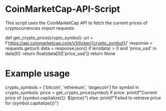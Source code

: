 # CoinMarketCap-API-Script
This script uses the CoinMarketCap API to fetch the current prices of cryptocurrencies
import requests

def get_crypto_price(crypto_symbol):
    url = f'https://api.coinmarketcap.com/v1/ticker/{crypto_symbol}/'
    response = requests.get(url)
    data = response.json()
    if len(data) > 0 and 'price_usd' in data[0]:
        return float(data[0]['price_usd'])
    return None

# Example usage
crypto_symbols = ['bitcoin', 'ethereum', 'dogecoin']
for symbol in crypto_symbols:
    price = get_crypto_price(symbol)
    if price:
        print(f"Current price of {symbol.capitalize()}: ${price}")
    else:
        print(f"Failed to retrieve price for {symbol.capitalize()}")
